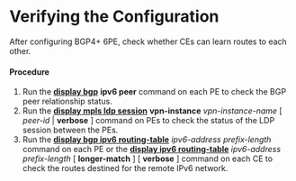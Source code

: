 Verifying the Configuration
===========================

After configuring BGP4+ 6PE, check whether CEs can learn routes to each other.

#### Procedure

1. Run the [**display bgp**](cmdqueryname=display+bgp+ipv6+peer) **ipv6 peer** command on each PE to check the BGP peer relationship status.
2. Run the [**display mpls ldp session**](cmdqueryname=display+mpls+ldp+session+vpn-instance+verbose) **vpn-instance** *vpn-instance-name* [ *peer-id* | **verbose** ] command on PEs to check the status of the LDP session between the PEs.
3. Run the [**display bgp ipv6 routing-table**](cmdqueryname=display+bgp+ipv6+routing-table) *ipv6-address* *prefix-length* command on each PE or the [**display ipv6 routing-table**](cmdqueryname=display+ipv6+routing-table+longer-match+verbose) *ipv6-address* *prefix-length* [ **longer-match** ] [ **verbose** ] command on each CE to check the routes destined for the remote IPv6 network.